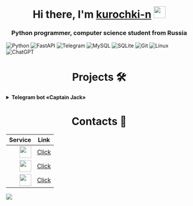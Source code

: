 <h1 align="center">Hi there, I'm <a href="https://t.me/kurochki_n" target="_blank">kurochki-n</a> 
<img src="https://github.com/blackcater/blackcater/raw/main/images/Hi.gif" height="32"/></h1>
<h3 align="center">Python programmer, computer science student from Russia</h3>

![Python](https://img.shields.io/badge/python-3670A0?style=for-the-badge&logo=python&logoColor=ffdd54) ![FastAPI](https://img.shields.io/badge/FastAPI-005571?style=for-the-badge&logo=fastapi) ![Telegram](https://img.shields.io/badge/Telegram-2CA5E0?style=for-the-badge&logo=telegram&logoColor=white) ![MySQL](https://img.shields.io/badge/mysql-4479A1.svg?style=for-the-badge&logo=mysql&logoColor=white) ![SQLite](https://img.shields.io/badge/sqlite-%2307405e.svg?style=for-the-badge&logo=sqlite&logoColor=white) ![Git](https://img.shields.io/badge/git-%23F05033.svg?style=for-the-badge&logo=git&logoColor=white) ![Linux](https://img.shields.io/badge/Linux-FCC624?style=for-the-badge&logo=linux&logoColor=black) ![ChatGPT](https://img.shields.io/badge/chatGPT-74aa9c?style=for-the-badge&logo=openai&logoColor=white) 

<h1 align="center">Projects 🛠️</h1> 

<details>
  <summary><b>Telegram bot «Captain Jack»</b></summary>
            <img src="https://github.com/kurochki-n/kurochki-n/assets/160146470/2c352c1f-2fb4-4022-b827-a5e735d88d58">
            <a>I made a telegram bot for the tobacco company «Captain Jack»</a><br>
            <a>Link - <a href="https://t.me/CapJack_bot">Click</a></a>
</details>

<h1 align="center">Contacts 📱</h1> 

| Service | Link |
|-----:|-----------|
|<img height="32" width="32" src="https://simpleicons.org/icons/telegram.svg" />|<a href="https://t.me/kurochkin_bots" target="_blank">Click</a>|
|<img height="32" width="32" src="https://simpleicons.org/icons/upwork.svg" />|<a href="https://kwork.ru/user/kurochki_n" target="_blank">Click</a>|
|<img height="32" width="32" src="https://simpleicons.org/icons/maildotru.svg" />|<a href="https://willson2019.octa@mail.ru" target="_blank">Click</a>|


![](https://komarev.com/ghpvc/?username=kurochki-n)

            
